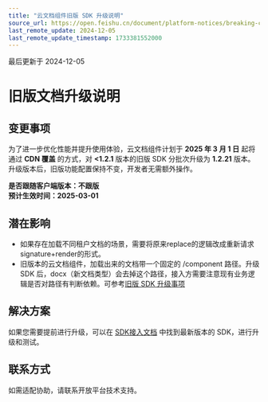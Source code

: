 ```yaml
---
title: "云文档组件旧版 SDK 升级说明"
source_url: https://open.feishu.cn/document/platform-notices/breaking-change/upgrade-old-version-of-the-cloud-documents-sdk
last_remote_update: 2024-12-05
last_remote_update_timestamp: 1733381552000
---
```

最后更新于 2024-12-05

# 旧版文档升级说明
## 变更事项

为了进一步优化性能并提升使用体验，云文档组件计划于 **2025 年 3 月 1 日** 起将通过 **CDN 覆盖** 的方式，对 **<1.2.1** 版本的旧版 SDK 分批次升级为 **1.2.21** 版本。升级版本后，旧版功能配置保持不变，开发者无需额外操作。

**是否跟随客户端版本：不跟版**<br>
**预计生效时间：2025-03-01**

## 潜在影响
- 如果存在加载不同租户文档的场景，需要将原来replace的逻辑改成重新请求signature+render的形式。
- 旧版本的云文档组件，加载出来的文档带一个固定的 /component 路径。升级 SDK 后，docx（新文档类型）会去掉这个路径，接入方需要注意现有业务逻辑是否对路径有判断依赖。可参考[旧版 SDK 升级事项](https://bytedance.larkoffice.com/docx/TRA7dIuSGom5oUxdvUIchHQ0nFb)

## 解决方案

如果您需要提前进行升级，可以在 [SDK接入文档](https://open.feishu.cn/document/uYjL24iN/uYDO3YjL2gzN24iN3cjN/introduction) 中找到最新版本的 SDK，进行升级和测试。

## 联系方式

如需适配协助，请联系开放平台技术支持。
